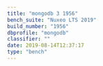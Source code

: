 ```yaml
---
title: "mongodb 3 1956"
bench_suite: "Nuxeo LTS 2019"
build_number: "1956"
dbprofile: "mongodb"
classifier: ""
date: 2019-08-14T12:37:17
type: "bench"
---
```

